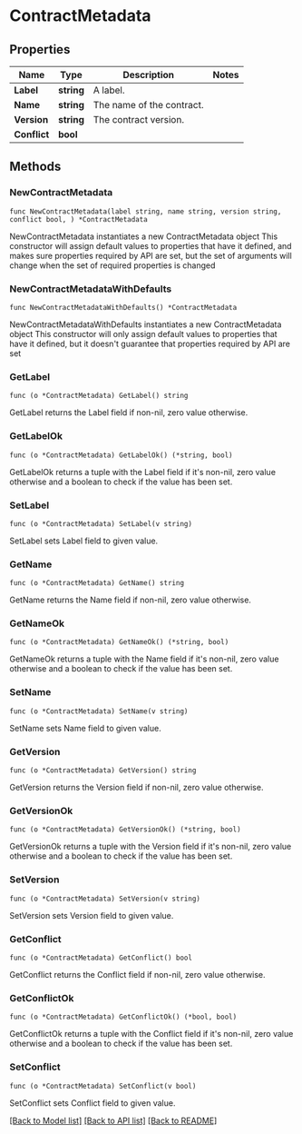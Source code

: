 # ContractMetadata

## Properties

Name | Type | Description | Notes
------------ | ------------- | ------------- | -------------
**Label** | **string** | A label. | 
**Name** | **string** | The name of the contract. | 
**Version** | **string** | The contract version. | 
**Conflict** | **bool** |  | 

## Methods

### NewContractMetadata

`func NewContractMetadata(label string, name string, version string, conflict bool, ) *ContractMetadata`

NewContractMetadata instantiates a new ContractMetadata object
This constructor will assign default values to properties that have it defined,
and makes sure properties required by API are set, but the set of arguments
will change when the set of required properties is changed

### NewContractMetadataWithDefaults

`func NewContractMetadataWithDefaults() *ContractMetadata`

NewContractMetadataWithDefaults instantiates a new ContractMetadata object
This constructor will only assign default values to properties that have it defined,
but it doesn't guarantee that properties required by API are set

### GetLabel

`func (o *ContractMetadata) GetLabel() string`

GetLabel returns the Label field if non-nil, zero value otherwise.

### GetLabelOk

`func (o *ContractMetadata) GetLabelOk() (*string, bool)`

GetLabelOk returns a tuple with the Label field if it's non-nil, zero value otherwise
and a boolean to check if the value has been set.

### SetLabel

`func (o *ContractMetadata) SetLabel(v string)`

SetLabel sets Label field to given value.


### GetName

`func (o *ContractMetadata) GetName() string`

GetName returns the Name field if non-nil, zero value otherwise.

### GetNameOk

`func (o *ContractMetadata) GetNameOk() (*string, bool)`

GetNameOk returns a tuple with the Name field if it's non-nil, zero value otherwise
and a boolean to check if the value has been set.

### SetName

`func (o *ContractMetadata) SetName(v string)`

SetName sets Name field to given value.


### GetVersion

`func (o *ContractMetadata) GetVersion() string`

GetVersion returns the Version field if non-nil, zero value otherwise.

### GetVersionOk

`func (o *ContractMetadata) GetVersionOk() (*string, bool)`

GetVersionOk returns a tuple with the Version field if it's non-nil, zero value otherwise
and a boolean to check if the value has been set.

### SetVersion

`func (o *ContractMetadata) SetVersion(v string)`

SetVersion sets Version field to given value.


### GetConflict

`func (o *ContractMetadata) GetConflict() bool`

GetConflict returns the Conflict field if non-nil, zero value otherwise.

### GetConflictOk

`func (o *ContractMetadata) GetConflictOk() (*bool, bool)`

GetConflictOk returns a tuple with the Conflict field if it's non-nil, zero value otherwise
and a boolean to check if the value has been set.

### SetConflict

`func (o *ContractMetadata) SetConflict(v bool)`

SetConflict sets Conflict field to given value.



[[Back to Model list]](../README.md#documentation-for-models) [[Back to API list]](../README.md#documentation-for-api-endpoints) [[Back to README]](../README.md)



